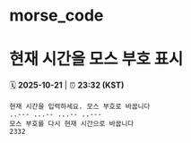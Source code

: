# morse_code
# 현재 시간을 모스 부호 표시
<!-- MORSE_TIME_START -->
🗓️ **2025-10-21** | ⏰ **23:32 (KST)**

```
현재 시간을 입력하세요. 모스 부호로 바꿉니다
..--- ...-- ...-- ..---
모스 부호를 다시 현재 시간으로 바꿉니다
2332
```
<!-- MORSE_TIME_END -->
